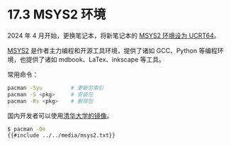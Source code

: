 # 17.3 MSYS2 环境

2024 年 4 月开始，更换笔记本，将新笔记本的 [MSYS2 环境设为 UCRT64][1]。

[MSYS2][2] 是作者主力编程和开源工具环境，提供了诸如 GCC、Python 等编程环境，也提供了诸如 mdbook、LaTex、inkscape
等工具。

常用命令：

```sh
pacman -Syu         # 更新包索引
pacman -S <pkg>     # 安装包
pacman -Rs <pkg>    # 删除包
```

国内开发者可以使用[清华大学的镜像][3]。

[1]: https://my.oschina.net/zuozhihua/blog/8757266
[2]: https://mirrors.tuna.tsinghua.edu.cn/msys2/distrib/x86_64/
[3]: https://mirrors.tuna.tsinghua.edu.cn/help/msys2/

```sh
$ pacman -Qe
{{#include ../../media/msys2.txt}}
```
